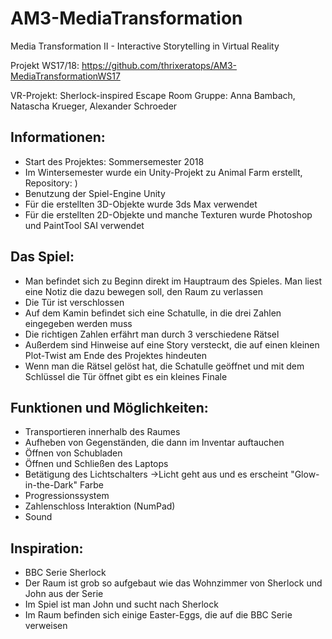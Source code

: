 # AM3-MediaTransformation
Media Transformation II - Interactive Storytelling in Virtual Reality

Projekt WS17/18: https://github.com/thrixeratops/AM3-MediaTransformationWS17

VR-Projekt: Sherlock-inspired Escape Room
Gruppe: Anna Bambach, Natascha Krueger, Alexander Schroeder

## Informationen:  
- Start des Projektes: Sommersemester 2018
- Im Wintersemester wurde ein Unity-Projekt zu Animal Farm erstellt, Repository: )
- Benutzung der Spiel-Engine Unity
- Für die erstellten 3D-Objekte wurde 3ds Max verwendet
- Für die erstellten 2D-Objekte und manche Texturen wurde Photoshop und PaintTool SAI verwendet
                
## Das Spiel:      
- Man befindet sich zu Beginn direkt im Hauptraum des Spieles. Man liest eine Notiz die dazu bewegen soll, den Raum zu verlassen
- Die Tür ist verschlossen
- Auf dem Kamin befindet sich eine Schatulle, in die drei Zahlen eingegeben werden muss
- Die richtigen Zahlen erfährt man durch 3 verschiedene Rätsel
- Außerdem sind Hinweise auf eine Story versteckt, die auf einen kleinen Plot-Twist am Ende des Projektes hindeuten
- Wenn man die Rätsel gelöst hat, die Schatulle geöffnet und mit dem Schlüssel die Tür öffnet gibt es ein kleines Finale
                
## Funktionen und Möglichkeiten:
- Transportieren innerhalb des Raumes
- Aufheben von Gegenständen, die dann im Inventar auftauchen
- Öffnen von Schubladen
- Öffnen und Schließen des Laptops
- Betätigung des Lichtschalters ->Licht geht aus und es erscheint "Glow-in-the-Dark" Farbe
- Progressionssystem
- Zahlenschloss Interaktion (NumPad)
- Sound
                
## Inspiration:    
- BBC Serie Sherlock
- Der Raum ist grob so aufgebaut wie das Wohnzimmer von Sherlock und John aus der Serie
- Im Spiel ist man John und sucht nach Sherlock
- Im Raum befinden sich einige Easter-Eggs, die auf die BBC Serie verweisen
